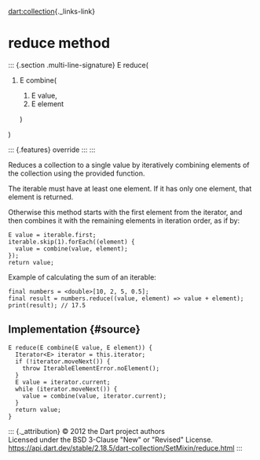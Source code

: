 [dart:collection](../../dart-collection/dart-collection-library){._links-link}

reduce method
=============

::: {.section .multi-line-signature}
E reduce(

1.  E combine(
    1.  E value,
    2.  E element

    )

)

::: {.features}
override
:::
:::

Reduces a collection to a single value by iteratively combining elements
of the collection using the provided function.

The iterable must have at least one element. If it has only one element,
that element is returned.

Otherwise this method starts with the first element from the iterator,
and then combines it with the remaining elements in iteration order, as
if by:

``` {.language-dart data-language="dart"}
E value = iterable.first;
iterable.skip(1).forEach((element) {
  value = combine(value, element);
});
return value;
```

Example of calculating the sum of an iterable:

``` {.language-dart data-language="dart"}
final numbers = <double>[10, 2, 5, 0.5];
final result = numbers.reduce((value, element) => value + element);
print(result); // 17.5
```

Implementation {#source}
--------------

``` {.language-dart data-language="dart"}
E reduce(E combine(E value, E element)) {
  Iterator<E> iterator = this.iterator;
  if (!iterator.moveNext()) {
    throw IterableElementError.noElement();
  }
  E value = iterator.current;
  while (iterator.moveNext()) {
    value = combine(value, iterator.current);
  }
  return value;
}
```

::: {._attribution}
© 2012 the Dart project authors\
Licensed under the BSD 3-Clause \"New\" or \"Revised\" License.\
<https://api.dart.dev/stable/2.18.5/dart-collection/SetMixin/reduce.html>
:::
